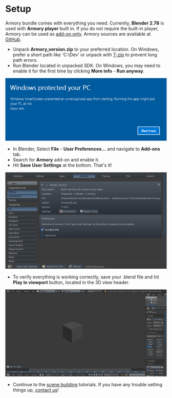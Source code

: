 # Setup

Armory bundle comes with everything you need. Currently, **Blender 2.78** is used with **Armory player** built in. If you do not require the built-in player, Armory can be used as [add-on only](setupaddon.md). Armory sources are available at [GitHub](https://github.com/armory3d/).

- Unpack **Armory_version.zip** to your preferred location. On Windows, prefer a short path like 'C:\Dev' or unpack with [7-zip](http://www.7-zip.org) to prevent long path errors.
- Run Blender located in unpacked SDK. On Windows, you may need to enable it for the first time by clicking **More info** - **Run anyway**. 

![](img/winrun.png)

- In Blender, Select **File** - **User Preferences...** and navigate to **Add-ons** tab.
- Search for **Armory** add-on and enable it.
- Hit **Save User Settings** at the bottom. That's it!

![](img/setup1.jpg)

- To verify everything is working correctly, save your .blend file and hit **Play in viewport** button, located in the 3D view header.

![](img/setup3.jpg)

- Continue to the [scene building](scene1.md) tutorials. If you have any trouble setting things up, [contact us](http://armory3d.org/community.html)!
